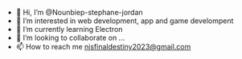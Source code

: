 - 👋 Hi, I’m @Nounbiep-stephane-jordan
- 👀 I’m interested in web development, app and game develompent
- 🌱 I’m currently learning Electron
- 💞️ I’m looking to collaborate on ...
- 📫 How to reach me njsfinaldestiny2023@gmail.com

<!---
Nounbiep-stephane-jordan/Nounbiep-stephane-jordan is a ✨ special ✨ repository because its `README.md` (this file) appears on your GitHub profile.
You can click the Preview link to take a look at your changes.
--->
